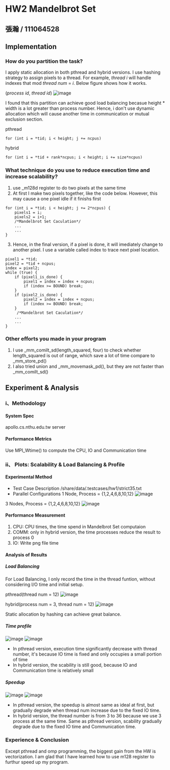 # HW2 Mandelbrot Set
張瀚 / 111064528
---
## Implementation
### How do you partition the task?
I apply static allocation in both pthread and hybrid versions. I use hashing strategy to assign pixels to a thread. For example, *thread i* will handle indexes that mod *thread num* = *i*. Below figure shows how it works.   

(*process id*, *thread id*)
![image](https://github.com/107061130/Parallel-Programming/assets/79574369/3807d634-f905-45c5-b193-65d871d1a0d5)


I found that this partition can achieve good load balancing becasue height * width is a lot greater than process number. Hence, i don't use dynamic allocation which will cause another time in communication or mutual exclusion section.

pthread
```
for (int i = *tid; i < height; j += ncpus)
```
hybrid
```
for (int i = *tid + rank*ncpus; i < height; i += size*ncpus)
```

### What technique do you use to reduce execution time and increase scalability?
1. use _m128d register to do two pixels at the same time
2. At first I make two pixels together, like the code below. However, this may cause a one pixel idle if it finishs first
```
for (int i = *tid; i < height; j += 2*ncpus) {
    pixels1 = i;
    pixels2 = i+1;
    /*Mandelbrot Set Caculation*/
    ...
    ...
}
```
3. Hence, in the final version, if a pixel is done, it will imediately change to another pixel. I use a variable called index to trace next pixel location.

```
pixel1 = *tid;
pixel2 = *tid + ncpus;
index = pixel2;
while (true) {
    if (pixel1_is_done) {
        pixel1 = index = index + ncpus;
        if (index >= BOUND) break;
    }
    if (pixel2_is_done) {
        pixel2 = index = index + ncpus;
        if (index >= BOUND) break;
    }
     /*Mandelbrot Set Caculation*/
    ...
    ...
}
```

### Other efforts you made in your program
1. I use _mm_comilt_sd(length_squared, four) to check whether length_squared is out of range, which save a lot of time compare to _mm_store_pd()
2. I also tried union and _mm_movemask_pd(), but they are not faster than _mm_comilt_sd()


## Experiment & Analysis
### i、Methodology
#### System Spec
apollo.cs.nthu.edu.tw server
#### Performance Metrics
Use MPI_Wtime() to compute the CPU, IO and Communication time

### ii、 Plots: Scalability & Load Balancing & Profile
#### Experimental Method
* Test Case Description
/share/data/.testcases/hw1/strict35.txt
* Parallel Configurations
1 Node, Process = {1,2,4,6,8,10,12}
![image](https://github.com/107061130/Parallel-Programming/assets/79574369/8009d279-d41a-4eb4-943c-e54d44592fc7)

3 Nodes, Process = {1,2,4,6,8,10,12}
![image](https://github.com/107061130/Parallel-Programming/assets/79574369/5f10bf95-ae24-44b5-a334-bad88cc3fc91)


#### Performance Measurement
1. CPU: CPU times, the time spend in Mandelbrot Set computaion
2. COMM: only in hybrid version, the time  processes reduce the result to process 0
3. IO: Write png file time

#### Analysis of Results
##### Load Balancing
For Load Balancing, I only record the time in the thread funtion, without considering I/O time and initial setup.

pthread(thread num = 12)
![image](https://github.com/107061130/Parallel-Programming/assets/79574369/2dbeaecd-c98f-4b21-8fa3-7556963e2494)


hybrid(process num = 3, thread num = 12)
![image](https://github.com/107061130/Parallel-Programming/assets/79574369/b76f30b8-7538-4542-aacd-e0e20c344d23)



Static allocation by hashing can achieve great balance.

##### Time profile
![image](https://github.com/107061130/Parallel-Programming/assets/79574369/fad13c91-fb83-4220-9fbb-9db85a887f22)
![image](https://github.com/107061130/Parallel-Programming/assets/79574369/7bd84f04-f4ba-425f-b3ed-10a395ade0f2)


* In pthread version, execution time significantly decrease with thread number, it's because IO time is fixed and only occupies a small portion of time
* In hybrid version, the scability is still good, because IO and Communication time is relatively small

##### Speedup
![image](https://github.com/107061130/Parallel-Programming/assets/79574369/faba5169-d8d1-429d-923f-b8c2d6dd10a6)
![image](https://github.com/107061130/Parallel-Programming/assets/79574369/4dfd84af-89dc-4235-accd-1584b1ac37ce)


* In pthread version, the speedup is almost same as ideal at first, but gradually degrade when thread num increase due to the fixed IO time.
* In hybrid version, the thread number is from 3 to 36 because we use 3 process at the same time. Same as pthread version, scability gradually degrade due to the fixed IO time and Communication time.

### Experience & Conclusion
Except pthread and omp programming, the biggest gain from the HW is vectorization. I am glad that I have learned how to use m128 register to furthur speed up my program.
